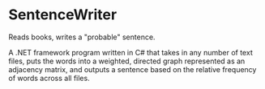 # SentenceWriter
Reads books, writes a "probable" sentence.

A .NET framework program written in C# that takes in any number of text files, puts the words into a weighted, directed graph represented as an adjacency matrix, and outputs a sentence based on the relative frequency of words across all files.
